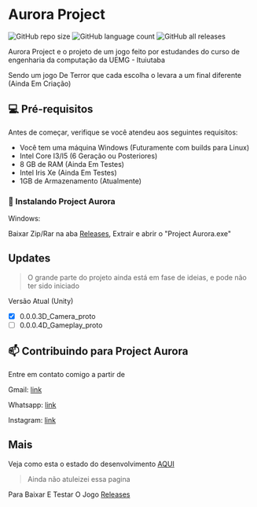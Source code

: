 # Aurora Project

<!--- https://shields.io --->

![GitHub repo size](https://img.shields.io/github/repo-size/XinguHe/aurora-project)
![GitHub language count](https://img.shields.io/github/languages/count/XinguHe/aurora-project)
![GitHub all releases](https://img.shields.io/github/downloads/XinguHe/aurora-project/total)

Aurora Project e o projeto de um jogo feito por estudandes do curso de engenharia da computação da UEMG - Ituiutaba

Sendo um jogo De Terror que cada escolha o levara a um final diferente (Ainda Em Criação)

## 💻 Pré-requisitos

Antes de começar, verifique se você atendeu aos seguintes requisitos:
* Você tem uma máquina Windows (Futuramente com builds para Linux)
* Intel Core I3/I5 (6 Geração ou Posteriores)
* 8 GB de RAM (Ainda Em Testes)
* Intel Iris Xe (Ainda Em Testes)
* 1GB de Armazenamento (Atualmente)

### 🚀 Instalando Project Aurora

Windows:

Baixar Zip/Rar na aba [Releases](https://github.com/XinguHe/aurora-project/releases), Extrair e abrir o "Project Aurora.exe"

## Updates
>O grande parte do projeto ainda está em fase de ideias, e pode não ter sido iniciado

Versão Atual (Unity)

- [x] 0.0.0.3D_Camera_proto
- [ ] 0.0.0.4D_Gameplay_proto

## 📫 Contribuindo para Project Aurora
Entre em contato comigo a partir de

Gmail: [link](guilhermecaetanno87123@gmail.com)
  
Whatsapp: [link](https://api.whatsapp.com/send/?phone=%2B5534996386599&text=Ol%C3%A1%2C+XinguheProd&type=phone_number&app_absent=0)

Instagram: [link](https://www.instagram.com/xinguheprod/)

## Mais

Veja como esta o estado do desenvolvimento [AQUI](https://trello.com/b/tcVUTd8K/project-aurora)
>Ainda não atuleizei essa pagina 

Para Baixar E Testar O Jogo [Releases](https://github.com/XinguHe/aurora-project/releases)
